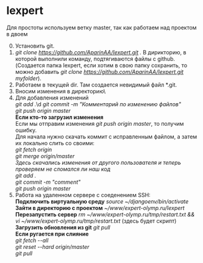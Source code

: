 # Iexpert
Для простоты используем ветку master, так как работаем над проектом в двоем

0. Установить git.
1. *git clone https://github.com/AparinAA/Iexpert.git .* В дирикторию, в которой выполнили команду, подтягиваются файлы с github. (Создается папка Iexpert, если хотим в свою папку сохранить, то можно добавить *git clone https://github.com/AparinAA/Iexpert.git myfolder*).
2. Работаем в текущей dir. Там создается невидимый файл \*.git.
3. Вносим изменения в директорию\ 
4. Для добавления изменений\
*git add .*\d
*git commit -m "Комментарий по изменению файлов"*\
*git push origin master*\
**Если кто-то загрузил изменения**\
Если мы отправим изменения *git push origin master*, то получим ошибку.\
Для начала нужно скачать коммит с исправленным файлом, а затем их локально слить со своими:\
*git fetch origin*\
*git merge origin/master*\
*Здесь скачались изменения от другого пользователя и теперь проверяем не сломался ли наш код*\
*git add .*\
*git commit -m "comment"*\
*git push origin master*
5. Работа на удаленном сервере с соеденением SSH:\
**Подключить виртуальную среду** *source ~/djangoenv/bin/activate*\
**Зайти в директорию с проектом** *~/www/expert-olymp.ru/Iexpert*\
**Перезапустить сервер** *rm ~/www/expert-olymp.ru/tmp/restart.txt && vi ~/www/expert-olymp.ru/tmp/restart.txt* (здесь будет скрипт)\
**Загрузить обновления из git** *git pull*\
**Если ругается при слияние**\
*git fetch --all*\
*git reset --hard origin/master*\
*git pull*
